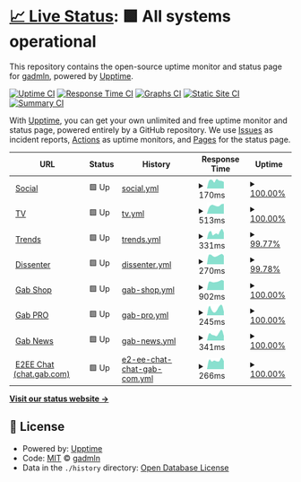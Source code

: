 # [📈 Live Status](https://gabstatus.com): <!--live status--> **🟩 All systems operational**

This repository contains the open-source uptime monitor and status page for [gadmln](https://gabstatus.com), powered by [Upptime](https://github.com/upptime/upptime).

[![Uptime CI](https://github.com/koj-co/upptime/workflows/Uptime%20CI/badge.svg)](https://github.com/koj-co/upptime/actions?query=workflow%3A%22Uptime+CI%22)
[![Response Time CI](https://github.com/koj-co/upptime/workflows/Response%20Time%20CI/badge.svg)](https://github.com/koj-co/upptime/actions?query=workflow%3A%22Response+Time+CI%22)
[![Graphs CI](https://github.com/koj-co/upptime/workflows/Graphs%20CI/badge.svg)](https://github.com/koj-co/upptime/actions?query=workflow%3A%22Graphs+CI%22)
[![Static Site CI](https://github.com/koj-co/upptime/workflows/Static%20Site%20CI/badge.svg)](https://github.com/koj-co/upptime/actions?query=workflow%3A%22Static+Site+CI%22)
[![Summary CI](https://github.com/koj-co/upptime/workflows/Summary%20CI/badge.svg)](https://github.com/koj-co/upptime/actions?query=workflow%3A%22Summary+CI%22)

With [Upptime](https://upptime.js.org), you can get your own unlimited and free uptime monitor and status page, powered entirely by a GitHub repository. We use [Issues](https://github.com/gadmln/gabstatus/issues) as incident reports, [Actions](https://github.com/gadmln/gabstatus/actions) as uptime monitors, and [Pages](https://gabstatus.com) for the status page.

<!--start: status pages-->
<!-- This summary is generated by Upptime (https://github.com/upptime/upptime) -->
<!-- Do not edit this manually, your changes will be overwritten -->
<!-- prettier-ignore -->
| URL | Status | History | Response Time | Uptime |
| --- | ------ | ------- | ------------- | ------ |
| <img alt="" src="https://favicons.githubusercontent.com/gab.com" height="13"> [Social](https://gab.com) | 🟩 Up | [social.yml](https://github.com/gadmln/gabstatus/commits/HEAD/history/social.yml) | <details><summary><img alt="Response time graph" src="./graphs/social/response-time-week.png" height="20"> 170ms</summary><br><a href="https://gabstatus.com/history/social"><img alt="Response time 433" src="https://img.shields.io/endpoint?url=https%3A%2F%2Fraw.githubusercontent.com%2Fgadmln%2Fgabstatus%2FHEAD%2Fapi%2Fsocial%2Fresponse-time.json"></a><br><a href="https://gabstatus.com/history/social"><img alt="24-hour response time 143" src="https://img.shields.io/endpoint?url=https%3A%2F%2Fraw.githubusercontent.com%2Fgadmln%2Fgabstatus%2FHEAD%2Fapi%2Fsocial%2Fresponse-time-day.json"></a><br><a href="https://gabstatus.com/history/social"><img alt="7-day response time 170" src="https://img.shields.io/endpoint?url=https%3A%2F%2Fraw.githubusercontent.com%2Fgadmln%2Fgabstatus%2FHEAD%2Fapi%2Fsocial%2Fresponse-time-week.json"></a><br><a href="https://gabstatus.com/history/social"><img alt="30-day response time 174" src="https://img.shields.io/endpoint?url=https%3A%2F%2Fraw.githubusercontent.com%2Fgadmln%2Fgabstatus%2FHEAD%2Fapi%2Fsocial%2Fresponse-time-month.json"></a><br><a href="https://gabstatus.com/history/social"><img alt="1-year response time 430" src="https://img.shields.io/endpoint?url=https%3A%2F%2Fraw.githubusercontent.com%2Fgadmln%2Fgabstatus%2FHEAD%2Fapi%2Fsocial%2Fresponse-time-year.json"></a></details> | <details><summary><a href="https://gabstatus.com/history/social">100.00%</a></summary><a href="https://gabstatus.com/history/social"><img alt="All-time uptime 98.39%" src="https://img.shields.io/endpoint?url=https%3A%2F%2Fraw.githubusercontent.com%2Fgadmln%2Fgabstatus%2FHEAD%2Fapi%2Fsocial%2Fuptime.json"></a><br><a href="https://gabstatus.com/history/social"><img alt="24-hour uptime 100.00%" src="https://img.shields.io/endpoint?url=https%3A%2F%2Fraw.githubusercontent.com%2Fgadmln%2Fgabstatus%2FHEAD%2Fapi%2Fsocial%2Fuptime-day.json"></a><br><a href="https://gabstatus.com/history/social"><img alt="7-day uptime 100.00%" src="https://img.shields.io/endpoint?url=https%3A%2F%2Fraw.githubusercontent.com%2Fgadmln%2Fgabstatus%2FHEAD%2Fapi%2Fsocial%2Fuptime-week.json"></a><br><a href="https://gabstatus.com/history/social"><img alt="30-day uptime 100.00%" src="https://img.shields.io/endpoint?url=https%3A%2F%2Fraw.githubusercontent.com%2Fgadmln%2Fgabstatus%2FHEAD%2Fapi%2Fsocial%2Fuptime-month.json"></a><br><a href="https://gabstatus.com/history/social"><img alt="1-year uptime 99.69%" src="https://img.shields.io/endpoint?url=https%3A%2F%2Fraw.githubusercontent.com%2Fgadmln%2Fgabstatus%2FHEAD%2Fapi%2Fsocial%2Fuptime-year.json"></a></details>
| <img alt="" src="https://favicons.githubusercontent.com/tv.gab.com" height="13"> [TV](https://tv.gab.com) | 🟩 Up | [tv.yml](https://github.com/gadmln/gabstatus/commits/HEAD/history/tv.yml) | <details><summary><img alt="Response time graph" src="./graphs/tv/response-time-week.png" height="20"> 513ms</summary><br><a href="https://gabstatus.com/history/tv"><img alt="Response time 716" src="https://img.shields.io/endpoint?url=https%3A%2F%2Fraw.githubusercontent.com%2Fgadmln%2Fgabstatus%2FHEAD%2Fapi%2Ftv%2Fresponse-time.json"></a><br><a href="https://gabstatus.com/history/tv"><img alt="24-hour response time 612" src="https://img.shields.io/endpoint?url=https%3A%2F%2Fraw.githubusercontent.com%2Fgadmln%2Fgabstatus%2FHEAD%2Fapi%2Ftv%2Fresponse-time-day.json"></a><br><a href="https://gabstatus.com/history/tv"><img alt="7-day response time 513" src="https://img.shields.io/endpoint?url=https%3A%2F%2Fraw.githubusercontent.com%2Fgadmln%2Fgabstatus%2FHEAD%2Fapi%2Ftv%2Fresponse-time-week.json"></a><br><a href="https://gabstatus.com/history/tv"><img alt="30-day response time 685" src="https://img.shields.io/endpoint?url=https%3A%2F%2Fraw.githubusercontent.com%2Fgadmln%2Fgabstatus%2FHEAD%2Fapi%2Ftv%2Fresponse-time-month.json"></a><br><a href="https://gabstatus.com/history/tv"><img alt="1-year response time 752" src="https://img.shields.io/endpoint?url=https%3A%2F%2Fraw.githubusercontent.com%2Fgadmln%2Fgabstatus%2FHEAD%2Fapi%2Ftv%2Fresponse-time-year.json"></a></details> | <details><summary><a href="https://gabstatus.com/history/tv">100.00%</a></summary><a href="https://gabstatus.com/history/tv"><img alt="All-time uptime 99.82%" src="https://img.shields.io/endpoint?url=https%3A%2F%2Fraw.githubusercontent.com%2Fgadmln%2Fgabstatus%2FHEAD%2Fapi%2Ftv%2Fuptime.json"></a><br><a href="https://gabstatus.com/history/tv"><img alt="24-hour uptime 100.00%" src="https://img.shields.io/endpoint?url=https%3A%2F%2Fraw.githubusercontent.com%2Fgadmln%2Fgabstatus%2FHEAD%2Fapi%2Ftv%2Fuptime-day.json"></a><br><a href="https://gabstatus.com/history/tv"><img alt="7-day uptime 100.00%" src="https://img.shields.io/endpoint?url=https%3A%2F%2Fraw.githubusercontent.com%2Fgadmln%2Fgabstatus%2FHEAD%2Fapi%2Ftv%2Fuptime-week.json"></a><br><a href="https://gabstatus.com/history/tv"><img alt="30-day uptime 99.93%" src="https://img.shields.io/endpoint?url=https%3A%2F%2Fraw.githubusercontent.com%2Fgadmln%2Fgabstatus%2FHEAD%2Fapi%2Ftv%2Fuptime-month.json"></a><br><a href="https://gabstatus.com/history/tv"><img alt="1-year uptime 99.84%" src="https://img.shields.io/endpoint?url=https%3A%2F%2Fraw.githubusercontent.com%2Fgadmln%2Fgabstatus%2FHEAD%2Fapi%2Ftv%2Fuptime-year.json"></a></details>
| <img alt="" src="https://favicons.githubusercontent.com/trends.gab.com" height="13"> [Trends](https://trends.gab.com) | 🟩 Up | [trends.yml](https://github.com/gadmln/gabstatus/commits/HEAD/history/trends.yml) | <details><summary><img alt="Response time graph" src="./graphs/trends/response-time-week.png" height="20"> 331ms</summary><br><a href="https://gabstatus.com/history/trends"><img alt="Response time 403" src="https://img.shields.io/endpoint?url=https%3A%2F%2Fraw.githubusercontent.com%2Fgadmln%2Fgabstatus%2FHEAD%2Fapi%2Ftrends%2Fresponse-time.json"></a><br><a href="https://gabstatus.com/history/trends"><img alt="24-hour response time 322" src="https://img.shields.io/endpoint?url=https%3A%2F%2Fraw.githubusercontent.com%2Fgadmln%2Fgabstatus%2FHEAD%2Fapi%2Ftrends%2Fresponse-time-day.json"></a><br><a href="https://gabstatus.com/history/trends"><img alt="7-day response time 331" src="https://img.shields.io/endpoint?url=https%3A%2F%2Fraw.githubusercontent.com%2Fgadmln%2Fgabstatus%2FHEAD%2Fapi%2Ftrends%2Fresponse-time-week.json"></a><br><a href="https://gabstatus.com/history/trends"><img alt="30-day response time 292" src="https://img.shields.io/endpoint?url=https%3A%2F%2Fraw.githubusercontent.com%2Fgadmln%2Fgabstatus%2FHEAD%2Fapi%2Ftrends%2Fresponse-time-month.json"></a><br><a href="https://gabstatus.com/history/trends"><img alt="1-year response time 402" src="https://img.shields.io/endpoint?url=https%3A%2F%2Fraw.githubusercontent.com%2Fgadmln%2Fgabstatus%2FHEAD%2Fapi%2Ftrends%2Fresponse-time-year.json"></a></details> | <details><summary><a href="https://gabstatus.com/history/trends">99.77%</a></summary><a href="https://gabstatus.com/history/trends"><img alt="All-time uptime 99.63%" src="https://img.shields.io/endpoint?url=https%3A%2F%2Fraw.githubusercontent.com%2Fgadmln%2Fgabstatus%2FHEAD%2Fapi%2Ftrends%2Fuptime.json"></a><br><a href="https://gabstatus.com/history/trends"><img alt="24-hour uptime 100.00%" src="https://img.shields.io/endpoint?url=https%3A%2F%2Fraw.githubusercontent.com%2Fgadmln%2Fgabstatus%2FHEAD%2Fapi%2Ftrends%2Fuptime-day.json"></a><br><a href="https://gabstatus.com/history/trends"><img alt="7-day uptime 99.77%" src="https://img.shields.io/endpoint?url=https%3A%2F%2Fraw.githubusercontent.com%2Fgadmln%2Fgabstatus%2FHEAD%2Fapi%2Ftrends%2Fuptime-week.json"></a><br><a href="https://gabstatus.com/history/trends"><img alt="30-day uptime 99.95%" src="https://img.shields.io/endpoint?url=https%3A%2F%2Fraw.githubusercontent.com%2Fgadmln%2Fgabstatus%2FHEAD%2Fapi%2Ftrends%2Fuptime-month.json"></a><br><a href="https://gabstatus.com/history/trends"><img alt="1-year uptime 99.81%" src="https://img.shields.io/endpoint?url=https%3A%2F%2Fraw.githubusercontent.com%2Fgadmln%2Fgabstatus%2FHEAD%2Fapi%2Ftrends%2Fuptime-year.json"></a></details>
| <img alt="" src="https://favicons.githubusercontent.com/dissenter.com" height="13"> [Dissenter](https://dissenter.com) | 🟩 Up | [dissenter.yml](https://github.com/gadmln/gabstatus/commits/HEAD/history/dissenter.yml) | <details><summary><img alt="Response time graph" src="./graphs/dissenter/response-time-week.png" height="20"> 270ms</summary><br><a href="https://gabstatus.com/history/dissenter"><img alt="Response time 374" src="https://img.shields.io/endpoint?url=https%3A%2F%2Fraw.githubusercontent.com%2Fgadmln%2Fgabstatus%2FHEAD%2Fapi%2Fdissenter%2Fresponse-time.json"></a><br><a href="https://gabstatus.com/history/dissenter"><img alt="24-hour response time 259" src="https://img.shields.io/endpoint?url=https%3A%2F%2Fraw.githubusercontent.com%2Fgadmln%2Fgabstatus%2FHEAD%2Fapi%2Fdissenter%2Fresponse-time-day.json"></a><br><a href="https://gabstatus.com/history/dissenter"><img alt="7-day response time 270" src="https://img.shields.io/endpoint?url=https%3A%2F%2Fraw.githubusercontent.com%2Fgadmln%2Fgabstatus%2FHEAD%2Fapi%2Fdissenter%2Fresponse-time-week.json"></a><br><a href="https://gabstatus.com/history/dissenter"><img alt="30-day response time 239" src="https://img.shields.io/endpoint?url=https%3A%2F%2Fraw.githubusercontent.com%2Fgadmln%2Fgabstatus%2FHEAD%2Fapi%2Fdissenter%2Fresponse-time-month.json"></a><br><a href="https://gabstatus.com/history/dissenter"><img alt="1-year response time 364" src="https://img.shields.io/endpoint?url=https%3A%2F%2Fraw.githubusercontent.com%2Fgadmln%2Fgabstatus%2FHEAD%2Fapi%2Fdissenter%2Fresponse-time-year.json"></a></details> | <details><summary><a href="https://gabstatus.com/history/dissenter">99.78%</a></summary><a href="https://gabstatus.com/history/dissenter"><img alt="All-time uptime 99.74%" src="https://img.shields.io/endpoint?url=https%3A%2F%2Fraw.githubusercontent.com%2Fgadmln%2Fgabstatus%2FHEAD%2Fapi%2Fdissenter%2Fuptime.json"></a><br><a href="https://gabstatus.com/history/dissenter"><img alt="24-hour uptime 100.00%" src="https://img.shields.io/endpoint?url=https%3A%2F%2Fraw.githubusercontent.com%2Fgadmln%2Fgabstatus%2FHEAD%2Fapi%2Fdissenter%2Fuptime-day.json"></a><br><a href="https://gabstatus.com/history/dissenter"><img alt="7-day uptime 99.78%" src="https://img.shields.io/endpoint?url=https%3A%2F%2Fraw.githubusercontent.com%2Fgadmln%2Fgabstatus%2FHEAD%2Fapi%2Fdissenter%2Fuptime-week.json"></a><br><a href="https://gabstatus.com/history/dissenter"><img alt="30-day uptime 99.95%" src="https://img.shields.io/endpoint?url=https%3A%2F%2Fraw.githubusercontent.com%2Fgadmln%2Fgabstatus%2FHEAD%2Fapi%2Fdissenter%2Fuptime-month.json"></a><br><a href="https://gabstatus.com/history/dissenter"><img alt="1-year uptime 99.82%" src="https://img.shields.io/endpoint?url=https%3A%2F%2Fraw.githubusercontent.com%2Fgadmln%2Fgabstatus%2FHEAD%2Fapi%2Fdissenter%2Fuptime-year.json"></a></details>
| <img alt="" src="https://favicons.githubusercontent.com/shop.dissenter.com" height="13"> [Gab Shop](https://shop.dissenter.com) | 🟩 Up | [gab-shop.yml](https://github.com/gadmln/gabstatus/commits/HEAD/history/gab-shop.yml) | <details><summary><img alt="Response time graph" src="./graphs/gab-shop/response-time-week.png" height="20"> 902ms</summary><br><a href="https://gabstatus.com/history/gab-shop"><img alt="Response time 700" src="https://img.shields.io/endpoint?url=https%3A%2F%2Fraw.githubusercontent.com%2Fgadmln%2Fgabstatus%2FHEAD%2Fapi%2Fgab-shop%2Fresponse-time.json"></a><br><a href="https://gabstatus.com/history/gab-shop"><img alt="24-hour response time 958" src="https://img.shields.io/endpoint?url=https%3A%2F%2Fraw.githubusercontent.com%2Fgadmln%2Fgabstatus%2FHEAD%2Fapi%2Fgab-shop%2Fresponse-time-day.json"></a><br><a href="https://gabstatus.com/history/gab-shop"><img alt="7-day response time 902" src="https://img.shields.io/endpoint?url=https%3A%2F%2Fraw.githubusercontent.com%2Fgadmln%2Fgabstatus%2FHEAD%2Fapi%2Fgab-shop%2Fresponse-time-week.json"></a><br><a href="https://gabstatus.com/history/gab-shop"><img alt="30-day response time 706" src="https://img.shields.io/endpoint?url=https%3A%2F%2Fraw.githubusercontent.com%2Fgadmln%2Fgabstatus%2FHEAD%2Fapi%2Fgab-shop%2Fresponse-time-month.json"></a><br><a href="https://gabstatus.com/history/gab-shop"><img alt="1-year response time 689" src="https://img.shields.io/endpoint?url=https%3A%2F%2Fraw.githubusercontent.com%2Fgadmln%2Fgabstatus%2FHEAD%2Fapi%2Fgab-shop%2Fresponse-time-year.json"></a></details> | <details><summary><a href="https://gabstatus.com/history/gab-shop">100.00%</a></summary><a href="https://gabstatus.com/history/gab-shop"><img alt="All-time uptime 99.74%" src="https://img.shields.io/endpoint?url=https%3A%2F%2Fraw.githubusercontent.com%2Fgadmln%2Fgabstatus%2FHEAD%2Fapi%2Fgab-shop%2Fuptime.json"></a><br><a href="https://gabstatus.com/history/gab-shop"><img alt="24-hour uptime 100.00%" src="https://img.shields.io/endpoint?url=https%3A%2F%2Fraw.githubusercontent.com%2Fgadmln%2Fgabstatus%2FHEAD%2Fapi%2Fgab-shop%2Fuptime-day.json"></a><br><a href="https://gabstatus.com/history/gab-shop"><img alt="7-day uptime 100.00%" src="https://img.shields.io/endpoint?url=https%3A%2F%2Fraw.githubusercontent.com%2Fgadmln%2Fgabstatus%2FHEAD%2Fapi%2Fgab-shop%2Fuptime-week.json"></a><br><a href="https://gabstatus.com/history/gab-shop"><img alt="30-day uptime 100.00%" src="https://img.shields.io/endpoint?url=https%3A%2F%2Fraw.githubusercontent.com%2Fgadmln%2Fgabstatus%2FHEAD%2Fapi%2Fgab-shop%2Fuptime-month.json"></a><br><a href="https://gabstatus.com/history/gab-shop"><img alt="1-year uptime 99.77%" src="https://img.shields.io/endpoint?url=https%3A%2F%2Fraw.githubusercontent.com%2Fgadmln%2Fgabstatus%2FHEAD%2Fapi%2Fgab-shop%2Fuptime-year.json"></a></details>
| <img alt="" src="https://favicons.githubusercontent.com/pro.gab.com" height="13"> [Gab PRO](https://pro.gab.com) | 🟩 Up | [gab-pro.yml](https://github.com/gadmln/gabstatus/commits/HEAD/history/gab-pro.yml) | <details><summary><img alt="Response time graph" src="./graphs/gab-pro/response-time-week.png" height="20"> 245ms</summary><br><a href="https://gabstatus.com/history/gab-pro"><img alt="Response time 335" src="https://img.shields.io/endpoint?url=https%3A%2F%2Fraw.githubusercontent.com%2Fgadmln%2Fgabstatus%2FHEAD%2Fapi%2Fgab-pro%2Fresponse-time.json"></a><br><a href="https://gabstatus.com/history/gab-pro"><img alt="24-hour response time 135" src="https://img.shields.io/endpoint?url=https%3A%2F%2Fraw.githubusercontent.com%2Fgadmln%2Fgabstatus%2FHEAD%2Fapi%2Fgab-pro%2Fresponse-time-day.json"></a><br><a href="https://gabstatus.com/history/gab-pro"><img alt="7-day response time 245" src="https://img.shields.io/endpoint?url=https%3A%2F%2Fraw.githubusercontent.com%2Fgadmln%2Fgabstatus%2FHEAD%2Fapi%2Fgab-pro%2Fresponse-time-week.json"></a><br><a href="https://gabstatus.com/history/gab-pro"><img alt="30-day response time 244" src="https://img.shields.io/endpoint?url=https%3A%2F%2Fraw.githubusercontent.com%2Fgadmln%2Fgabstatus%2FHEAD%2Fapi%2Fgab-pro%2Fresponse-time-month.json"></a><br><a href="https://gabstatus.com/history/gab-pro"><img alt="1-year response time 337" src="https://img.shields.io/endpoint?url=https%3A%2F%2Fraw.githubusercontent.com%2Fgadmln%2Fgabstatus%2FHEAD%2Fapi%2Fgab-pro%2Fresponse-time-year.json"></a></details> | <details><summary><a href="https://gabstatus.com/history/gab-pro">100.00%</a></summary><a href="https://gabstatus.com/history/gab-pro"><img alt="All-time uptime 99.69%" src="https://img.shields.io/endpoint?url=https%3A%2F%2Fraw.githubusercontent.com%2Fgadmln%2Fgabstatus%2FHEAD%2Fapi%2Fgab-pro%2Fuptime.json"></a><br><a href="https://gabstatus.com/history/gab-pro"><img alt="24-hour uptime 100.00%" src="https://img.shields.io/endpoint?url=https%3A%2F%2Fraw.githubusercontent.com%2Fgadmln%2Fgabstatus%2FHEAD%2Fapi%2Fgab-pro%2Fuptime-day.json"></a><br><a href="https://gabstatus.com/history/gab-pro"><img alt="7-day uptime 100.00%" src="https://img.shields.io/endpoint?url=https%3A%2F%2Fraw.githubusercontent.com%2Fgadmln%2Fgabstatus%2FHEAD%2Fapi%2Fgab-pro%2Fuptime-week.json"></a><br><a href="https://gabstatus.com/history/gab-pro"><img alt="30-day uptime 100.00%" src="https://img.shields.io/endpoint?url=https%3A%2F%2Fraw.githubusercontent.com%2Fgadmln%2Fgabstatus%2FHEAD%2Fapi%2Fgab-pro%2Fuptime-month.json"></a><br><a href="https://gabstatus.com/history/gab-pro"><img alt="1-year uptime 99.83%" src="https://img.shields.io/endpoint?url=https%3A%2F%2Fraw.githubusercontent.com%2Fgadmln%2Fgabstatus%2FHEAD%2Fapi%2Fgab-pro%2Fuptime-year.json"></a></details>
| <img alt="" src="https://favicons.githubusercontent.com/news.gab.com" height="13"> [Gab News](https://news.gab.com) | 🟩 Up | [gab-news.yml](https://github.com/gadmln/gabstatus/commits/HEAD/history/gab-news.yml) | <details><summary><img alt="Response time graph" src="./graphs/gab-news/response-time-week.png" height="20"> 341ms</summary><br><a href="https://gabstatus.com/history/gab-news"><img alt="Response time 381" src="https://img.shields.io/endpoint?url=https%3A%2F%2Fraw.githubusercontent.com%2Fgadmln%2Fgabstatus%2FHEAD%2Fapi%2Fgab-news%2Fresponse-time.json"></a><br><a href="https://gabstatus.com/history/gab-news"><img alt="24-hour response time 237" src="https://img.shields.io/endpoint?url=https%3A%2F%2Fraw.githubusercontent.com%2Fgadmln%2Fgabstatus%2FHEAD%2Fapi%2Fgab-news%2Fresponse-time-day.json"></a><br><a href="https://gabstatus.com/history/gab-news"><img alt="7-day response time 341" src="https://img.shields.io/endpoint?url=https%3A%2F%2Fraw.githubusercontent.com%2Fgadmln%2Fgabstatus%2FHEAD%2Fapi%2Fgab-news%2Fresponse-time-week.json"></a><br><a href="https://gabstatus.com/history/gab-news"><img alt="30-day response time 343" src="https://img.shields.io/endpoint?url=https%3A%2F%2Fraw.githubusercontent.com%2Fgadmln%2Fgabstatus%2FHEAD%2Fapi%2Fgab-news%2Fresponse-time-month.json"></a><br><a href="https://gabstatus.com/history/gab-news"><img alt="1-year response time 387" src="https://img.shields.io/endpoint?url=https%3A%2F%2Fraw.githubusercontent.com%2Fgadmln%2Fgabstatus%2FHEAD%2Fapi%2Fgab-news%2Fresponse-time-year.json"></a></details> | <details><summary><a href="https://gabstatus.com/history/gab-news">100.00%</a></summary><a href="https://gabstatus.com/history/gab-news"><img alt="All-time uptime 98.88%" src="https://img.shields.io/endpoint?url=https%3A%2F%2Fraw.githubusercontent.com%2Fgadmln%2Fgabstatus%2FHEAD%2Fapi%2Fgab-news%2Fuptime.json"></a><br><a href="https://gabstatus.com/history/gab-news"><img alt="24-hour uptime 100.00%" src="https://img.shields.io/endpoint?url=https%3A%2F%2Fraw.githubusercontent.com%2Fgadmln%2Fgabstatus%2FHEAD%2Fapi%2Fgab-news%2Fuptime-day.json"></a><br><a href="https://gabstatus.com/history/gab-news"><img alt="7-day uptime 100.00%" src="https://img.shields.io/endpoint?url=https%3A%2F%2Fraw.githubusercontent.com%2Fgadmln%2Fgabstatus%2FHEAD%2Fapi%2Fgab-news%2Fuptime-week.json"></a><br><a href="https://gabstatus.com/history/gab-news"><img alt="30-day uptime 100.00%" src="https://img.shields.io/endpoint?url=https%3A%2F%2Fraw.githubusercontent.com%2Fgadmln%2Fgabstatus%2FHEAD%2Fapi%2Fgab-news%2Fuptime-month.json"></a><br><a href="https://gabstatus.com/history/gab-news"><img alt="1-year uptime 99.78%" src="https://img.shields.io/endpoint?url=https%3A%2F%2Fraw.githubusercontent.com%2Fgadmln%2Fgabstatus%2FHEAD%2Fapi%2Fgab-news%2Fuptime-year.json"></a></details>
| <img alt="" src="https://favicons.githubusercontent.com/chat.gab.com" height="13"> [E2EE Chat (chat.gab.com)](https://chat.gab.com) | 🟩 Up | [e2-ee-chat-chat-gab-com.yml](https://github.com/gadmln/gabstatus/commits/HEAD/history/e2-ee-chat-chat-gab-com.yml) | <details><summary><img alt="Response time graph" src="./graphs/e2-ee-chat-chat-gab-com/response-time-week.png" height="20"> 266ms</summary><br><a href="https://gabstatus.com/history/e2-ee-chat-chat-gab-com"><img alt="Response time 510" src="https://img.shields.io/endpoint?url=https%3A%2F%2Fraw.githubusercontent.com%2Fgadmln%2Fgabstatus%2FHEAD%2Fapi%2Fe2-ee-chat-chat-gab-com%2Fresponse-time.json"></a><br><a href="https://gabstatus.com/history/e2-ee-chat-chat-gab-com"><img alt="24-hour response time 248" src="https://img.shields.io/endpoint?url=https%3A%2F%2Fraw.githubusercontent.com%2Fgadmln%2Fgabstatus%2FHEAD%2Fapi%2Fe2-ee-chat-chat-gab-com%2Fresponse-time-day.json"></a><br><a href="https://gabstatus.com/history/e2-ee-chat-chat-gab-com"><img alt="7-day response time 266" src="https://img.shields.io/endpoint?url=https%3A%2F%2Fraw.githubusercontent.com%2Fgadmln%2Fgabstatus%2FHEAD%2Fapi%2Fe2-ee-chat-chat-gab-com%2Fresponse-time-week.json"></a><br><a href="https://gabstatus.com/history/e2-ee-chat-chat-gab-com"><img alt="30-day response time 243" src="https://img.shields.io/endpoint?url=https%3A%2F%2Fraw.githubusercontent.com%2Fgadmln%2Fgabstatus%2FHEAD%2Fapi%2Fe2-ee-chat-chat-gab-com%2Fresponse-time-month.json"></a><br><a href="https://gabstatus.com/history/e2-ee-chat-chat-gab-com"><img alt="1-year response time 487" src="https://img.shields.io/endpoint?url=https%3A%2F%2Fraw.githubusercontent.com%2Fgadmln%2Fgabstatus%2FHEAD%2Fapi%2Fe2-ee-chat-chat-gab-com%2Fresponse-time-year.json"></a></details> | <details><summary><a href="https://gabstatus.com/history/e2-ee-chat-chat-gab-com">100.00%</a></summary><a href="https://gabstatus.com/history/e2-ee-chat-chat-gab-com"><img alt="All-time uptime 98.62%" src="https://img.shields.io/endpoint?url=https%3A%2F%2Fraw.githubusercontent.com%2Fgadmln%2Fgabstatus%2FHEAD%2Fapi%2Fe2-ee-chat-chat-gab-com%2Fuptime.json"></a><br><a href="https://gabstatus.com/history/e2-ee-chat-chat-gab-com"><img alt="24-hour uptime 100.00%" src="https://img.shields.io/endpoint?url=https%3A%2F%2Fraw.githubusercontent.com%2Fgadmln%2Fgabstatus%2FHEAD%2Fapi%2Fe2-ee-chat-chat-gab-com%2Fuptime-day.json"></a><br><a href="https://gabstatus.com/history/e2-ee-chat-chat-gab-com"><img alt="7-day uptime 100.00%" src="https://img.shields.io/endpoint?url=https%3A%2F%2Fraw.githubusercontent.com%2Fgadmln%2Fgabstatus%2FHEAD%2Fapi%2Fe2-ee-chat-chat-gab-com%2Fuptime-week.json"></a><br><a href="https://gabstatus.com/history/e2-ee-chat-chat-gab-com"><img alt="30-day uptime 100.00%" src="https://img.shields.io/endpoint?url=https%3A%2F%2Fraw.githubusercontent.com%2Fgadmln%2Fgabstatus%2FHEAD%2Fapi%2Fe2-ee-chat-chat-gab-com%2Fuptime-month.json"></a><br><a href="https://gabstatus.com/history/e2-ee-chat-chat-gab-com"><img alt="1-year uptime 97.97%" src="https://img.shields.io/endpoint?url=https%3A%2F%2Fraw.githubusercontent.com%2Fgadmln%2Fgabstatus%2FHEAD%2Fapi%2Fe2-ee-chat-chat-gab-com%2Fuptime-year.json"></a></details>

<!--end: status pages-->

[**Visit our status website →**](https://gabstatus.com)

## 📄 License

- Powered by: [Upptime](https://github.com/upptime/upptime)
- Code: [MIT](./LICENSE) © [gadmln](https://gabstatus.com)
- Data in the `./history` directory: [Open Database License](https://opendatacommons.org/licenses/odbl/1-0/)
